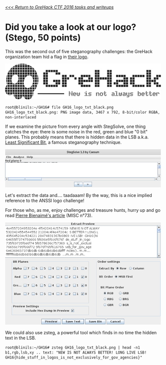 _[<<< Return to GreHack CTF 2016 tasks and writeups](/2016-grehack-ctf)_
# Did you take a look at our logo? (Stego, 50 points)

This was the second out of five steganography challenges:
the GreHack organization team hid a flag in [their logo](GH16_logo_txt_black.png).

![FIND THE FLAG!](GH16_logo_txt_black.png)

```console
root@blinils:~/GH16# file GH16_logo_txt_black.png
GH16_logo_txt_black.png: PNG image data, 3467 x 792, 8-bit/color RGBA, non-interlaced
```

If we examine the picture from every angle with StegSolve, one thing catches the eye:
there is some noise in the red, green and blue "0 bit" planes. This probably means that
there is hidden data in the LSB a.k.a. [Least Significant Bit](http://ijact.org/volume3issue4/IJ0340004.pdf),
a famous steganography technique.

![Screenshot #1 of StegSolve.jar](logo_SSjar_RP0.png)

Let's extract the data and.... taadaaam! By the way, this is a nice implied reference to the ANSSI logo challenge!

For those who, as me, enjoy challenges and treasure hunts,
hurry up and go read [Pierre Bienaimé's article](http://blog.bienaime.info/2015/01/le-challenge-du-logo-anssi.html) (MISC n°73).

![Screenshot #2 of StegSolve.jar](logo_SSjar_extract.png)

We could also use zsteg, a powerful tool which finds in no time the hidden text in the LSB.

```console
root@blinils:~/GH16# zsteg GH16_logo_txt_black.png | head -n1
b1,rgb,lsb,xy .. text: "NEW IS NOT ALWAYS BETTER! LONG LIVE LSB! GH16{hide_stuff_in_logos_is_not_exclusively_for_gov_agencies}"
```


